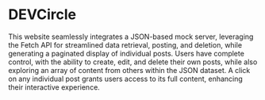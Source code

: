 # DEVCircle

This website seamlessly integrates a JSON-based mock server, leveraging the Fetch API for streamlined data retrieval, posting, and deletion, while generating a paginated display of individual posts. Users have complete control, with the ability to create, edit, and delete their own posts, while also exploring an array of content from others within the JSON dataset. A click on any individual post grants users access to its full content, enhancing their interactive experience.

